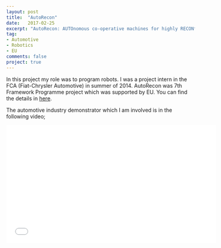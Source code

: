 ```yaml
---
layout: post
title:  "AutoRecon"
date:   2017-02-25
excerpt: "AutoRecon: AUTOnomous co-operative machines for highly RECONfigurable assembly operations of the future"
tag:
- Automotive
- Robotics
- EU
comments: false
project: true
---
```


In this project my role was to program robots. I was a project intern in the FCA (Fiat-Chrysler Automotive) in summer of 2014.
AutoRecon was 7th Framework Programme project which was supported by EU. You can find the details in <a href="http://www.autorecon.eu" rel="nofollow">here</a>.

The automotive industry demonstrator which I am involved is in the following video;

<iframe width="560" height="315" src="//www.youtube.com/embed/cVwoOAO6z3U" frameborder="0"> </iframe>
